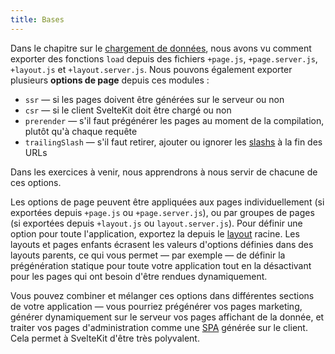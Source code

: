 ```yaml
---
title: Bases
---
```


Dans le chapitre sur le [chargement de données](/tutorial/page-data), nous avons vu comment exporter des fonctions `load` depuis des fichiers `+page.js`, `+page.server.js`, `+layout.js` et `+layout.server.js`. Nous pouvons également exporter plusieurs **options de page** depuis ces modules :

- `ssr` — si les pages doivent être générées sur le serveur ou non
- `csr` — si le client SvelteKit doit être chargé ou non
- `prerender` — s'il faut prégénérer les pages au moment de la compilation, plutôt qu'à chaque requête
- `trailingSlash` — s'il faut retirer, ajouter ou ignorer les <span class="vo">[slashs](SVELTE_SITE_URL/docs/development#slash)</span> à la fin des URLs

Dans les exercices à venir, nous apprendrons à nous servir de chacune de ces options.

Les options de page peuvent être appliquées aux pages individuellement (si exportées depuis `+page.js` ou `+page.server.js`), ou par groupes de pages (si exportées depuis `+layout.js` ou `layout.server.js`). Pour définir une option pour toute l'application, exportez la depuis le <span class="vo">[layout](SVELTE_SITE_URL/docs/web#layout)</span> racine. Les layouts et pages enfants écrasent les valeurs d'options définies dans des layouts parents, ce qui vous permet — par exemple — de définir la prégénération statique pour toute votre application tout en la désactivant pour les pages qui ont besoin d'être rendues dynamiquement.

Vous pouvez combiner et mélanger ces options dans différentes sections de votre application — vous pourriez prégénérer vos pages marketing, générer dynamiquement sur le serveur vos pages affichant de la donnée, et traiter vos pages d'administration comme une <span class="vo">[SPA](SVELTE_SITE_URL/docs/web#spa)</span> générée sur le client. Cela permet à SvelteKit d'être très polyvalent.
